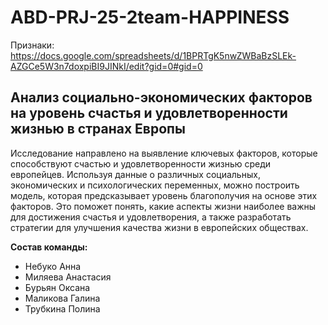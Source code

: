 # ABD-PRJ-25-2team-HAPPINESS
Признаки: https://docs.google.com/spreadsheets/d/1BPRTgK5nwZWBaBzSLEk-AZGCe5W3n7doxpiBI9JINkI/edit?gid=0#gid=0

## Анализ социально-экономических факторов на уровень счастья и удовлетворенности жизнью в странах Европы

Исследование направлено на выявление ключевых факторов, которые способствуют счастью и удовлетворенности жизнью среди европейцев. Используя данные о различных социальных, экономических и психологических переменных, можно построить модель, которая предсказывает уровень благополучия на основе этих факторов. Это поможет понять, какие аспекты жизни наиболее важны для достижения счастья и удовлетворения, а также разработать стратегии для улучшения качества жизни в европейских обществах.

**Состав команды:** 
- Небуко Анна
- Миляева Анастасия
- Бурьян Оксана
- Маликова Галина
- Трубкина Полина
